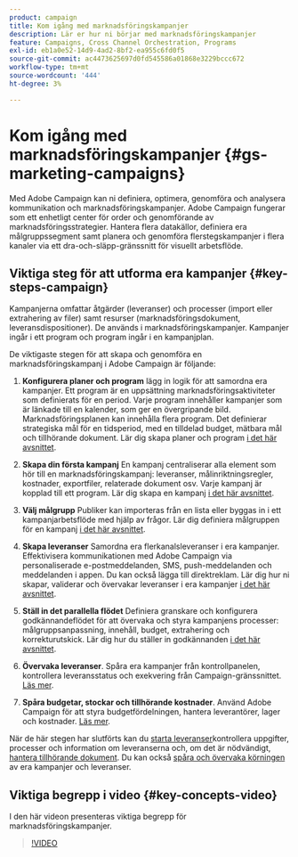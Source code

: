 ```yaml
---
product: campaign
title: Kom igång med marknadsföringskampanjer
description: Lär er hur ni börjar med marknadsföringskampanjer
feature: Campaigns, Cross Channel Orchestration, Programs
exl-id: eb1a0e52-14d9-4ad2-8bf2-ea955c6fd0f5
source-git-commit: ac4473625697d0fd545586a01868e3229bccc672
workflow-type: tm+mt
source-wordcount: '444'
ht-degree: 3%

---
```


# Kom igång med marknadsföringskampanjer {#gs-marketing-campaigns}

Med Adobe Campaign kan ni definiera, optimera, genomföra och analysera kommunikation och marknadsföringskampanjer. Adobe Campaign fungerar som ett enhetligt center för order och genomförande av marknadsföringsstrategier. Hantera flera datakällor, definiera era målgruppssegment samt planera och genomföra flerstegskampanjer i flera kanaler via ett dra-och-släpp-gränssnitt för visuellt arbetsflöde.


<!--In addition, the **Marketing Resource Management (MRM)** module lets you control marketing actions in a collaborative mode by providing complete management and real-time tracking of the tasks, budgets and marketing resources involved. The Marketing Resource Management lets you optimize and regulate the management of internal and external processes, resources and marketing campaigns, as well as third party relations (agencies, printers, etc.). For more on this, refer to [this section](about-marketing-resource-management.md).

>[!NOTE]
>
>Capabilities related to population targeting, message personalization and message delivery on the various channels are detailed in [this section](../../delivery/using/steps-about-delivery-creation-steps.md).-->


## Viktiga steg för att utforma era kampanjer {#key-steps-campaign}

Kampanjerna omfattar åtgärder (leveranser) och processer (import eller extrahering av filer) samt resurser (marknadsföringsdokument, leveransdispositioner). De används i marknadsföringskampanjer. Kampanjer ingår i ett program och program ingår i en kampanjplan.

De viktigaste stegen för att skapa och genomföra en marknadsföringskampanj i Adobe Campaign är följande:

1. **Konfigurera planer och program** lägg in logik för att samordna era kampanjer. Ett program är en uppsättning marknadsföringsaktiviteter som definierats för en period. Varje program innehåller kampanjer som är länkade till en kalender, som ger en övergripande bild. Marknadsföringsplanen kan innehålla flera program. Det definierar strategiska mål för en tidsperiod, med en tilldelad budget, mätbara mål och tillhörande dokument. Lär dig skapa planer och program [i det här avsnittet](marketing-campaign-create.md#create-plan-and-program).

1. **Skapa din första kampanj**
En kampanj centraliserar alla element som hör till en marknadsföringskampanj: leveranser, målinriktningsregler, kostnader, exportfiler, relaterade dokument osv. Varje kampanj är kopplad till ett program. Lär dig skapa en kampanj [i det här avsnittet](marketing-campaign-create.md#create-a-campaign).

1. **Välj målgrupp**
Publiker kan importeras från en lista eller byggas in i ett kampanjarbetsflöde med hjälp av frågor. Lär dig definiera målgruppen för en kampanj [i det här avsnittet](marketing-campaign-target.md#select-the-target-population).

1. **Skapa leveranser**
Samordna era flerkanalsleveranser i era kampanjer. Effektivisera kommunikationen med Adobe Campaign via personaliserade e-postmeddelanden, SMS, push-meddelanden och meddelanden i appen. Du kan också lägga till direktreklam. Lär dig hur ni skapar, validerar och övervakar leveranser i era kampanjer [i det här avsnittet](marketing-campaign-deliveries.md).

1. **Ställ in det parallella flödet**
Definiera granskare och konfigurera godkännandeflödet för att övervaka och styra kampanjens processer: målgruppsanpassning, innehåll, budget, extrahering och korrekturutskick. Lär dig hur du ställer in godkännanden [i det här avsnittet](marketing-campaign-approval.md).

1. **Övervaka leveranser**.
Spåra era kampanjer från kontrollpanelen, kontrollera leveransstatus och exekvering från Campaign-gränssnittet. [Läs mer](marketing-campaign-monitoring.md).

1. **Spåra budgetar, stockar och tillhörande kostnader**.
Använd Adobe Campaign för att styra budgetfördelningen, hantera leverantörer, lager och kostnader. [Läs mer](providers--stocks-and-budgets.md#create-service-providers-and-their-cost-structures).

När de här stegen har slutförts kan du [starta leveranser](marketing-campaign-deliveries.md#start-a-delivery)kontrollera uppgifter, processer och information om leveranserna och, om det är nödvändigt, [hantera tillhörande dokument](marketing-campaign-deliveries.md#manage-associated-documents). Du kan också [spåra och övervaka körningen](marketing-campaign-monitoring.md) av era kampanjer och leveranser.


## Viktiga begrepp i video {#key-concepts-video}

I den här videon presenteras viktiga begrepp för marknadsföringskampanjer.

>[!VIDEO](https://video.tv.adobe.com/v/35131?quality=12)
